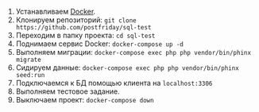 1. Устанавливаем [Docker](https://www.docker.com/community-edition). 
1. Клонируем репозиторий: `git clone https://github.com/postfriday/sql-test`
1. Переходим в папку проекта: `cd sql-test`
1. Поднимаем сервис Docker: `docker-compose up -d`
1. Выполняем миграции: `docker-compose exec php php vendor/bin/phinx migrate`
1. Сидируем данные: `docker-compose exec php php vendor/bin/phinx seed:run`
1. Подключаемся к БД помощью клиента на `localhost:3306`
1. Выполняем тестовое задание.
1. Выключаем проект: `docker-compose down`
